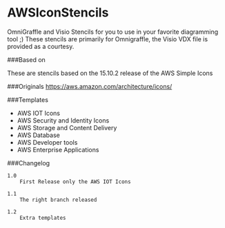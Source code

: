 # AWSIconStencils
OmniGraffle and Visio Stencils for you to use in your favorite diagramming tool ;) These stencils are primarily for Omnigraffle, the Visio VDX file is provided as a courtesy.

###Based on 

  These are stencils based on the 15.10.2 release of the AWS Simple Icons
  
###Originals
https://aws.amazon.com/architecture/icons/

###Templates

- AWS IOT Icons
- AWS Security and Identity Icons
- AWS Storage and Content Delivery
- AWS Database
- AWS Developer tools
- AWS Enterprise Applications

###Changelog

    1.0
        First Release only the AWS IOT Icons
        
    1.1 
        The right branch released
        
    1.2
        Extra templates